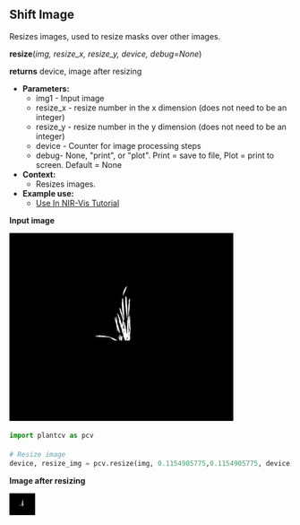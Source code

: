 ## Shift Image

Resizes images, used to resize masks over other images.

**resize**(*img, resize_x, resize_y, device, debug=None*)

**returns** device, image after resizing

- **Parameters:**
    - img1 - Input image
    - resize_x - resize number in the x dimension (does not need to be an integer)
    - resize_y - resize number in the y dimension (does not need to be an integer)
    - device - Counter for image processing steps
    - debug- None, "print", or "plot". Print = save to file, Plot = print to screen. Default = None
- **Context:**
    - Resizes images.
- **Example use:**
    - [Use In NIR-Vis Tutorial](nir_vis_tutorial.md)
    
**Input image**

![Screenshot](img/documentation_images/resize/19_flipped.jpg)

```python
import plantcv as pcv

# Resize image
device, resize_img = pcv.resize(img, 0.1154905775,0.1154905775, device, debug='print')
```

**Image after resizing**

![Screenshot](img/documentation_images/resize/19_resize1.jpg)
